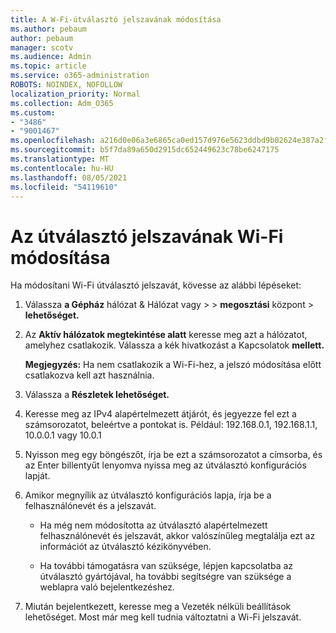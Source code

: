 ```yaml
---
title: A W-Fi-útválasztó jelszavának módosítása
ms.author: pebaum
author: pebaum
manager: scotv
ms.audience: Admin
ms.topic: article
ms.service: o365-administration
ROBOTS: NOINDEX, NOFOLLOW
localization_priority: Normal
ms.collection: Adm_O365
ms.custom:
- "3486"
- "9001467"
ms.openlocfilehash: a216d0e06a3e6865ca0ed157d976e5623ddbd9b02624e387a2f9755315f913bd
ms.sourcegitcommit: b5f7da89a650d2915dc652449623c78be6247175
ms.translationtype: MT
ms.contentlocale: hu-HU
ms.lasthandoff: 08/05/2021
ms.locfileid: "54119610"
---
```

# <a name="change-your-wi-fi-router-password"></a>Az útválasztó jelszavának Wi-Fi módosítása

Ha módosítani Wi-Fi útválasztó jelszavát, kövesse az alábbi lépéseket:

1. Válassza **a Gépház** hálózat & Hálózat vagy  >    >  **megosztási** központ  >  **lehetőséget.**

2. Az **Aktív hálózatok megtekintése alatt** keresse meg azt a hálózatot, amelyhez csatlakozik. Válassza a kék hivatkozást a Kapcsolatok **mellett.**<br>

   **Megjegyzés:** Ha nem csatlakozik a Wi-Fi-hez, a jelszó módosítása előtt csatlakozva kell azt használnia.

3. Válassza a **Részletek lehetőséget.**

4. Keresse meg az IPv4 alapértelmezett átjárót, és jegyezze fel ezt a számsorozatot, beleértve a pontokat is. Például: 192.168.0.1, 192.168.1.1, 10.0.0.1 vagy 10.0.1

5. Nyisson meg egy böngészőt, írja be ezt a számsorozatot a címsorba, és az Enter billentyűt lenyomva nyissa meg az útválasztó konfigurációs lapját.

6. Amikor megnyílik az útválasztó konfigurációs lapja, írja be a felhasználónevét és a jelszavát.<br>
   - Ha még nem módosította az útválasztó alapértelmezett felhasználónevét és jelszavát, akkor valószínűleg megtalálja ezt az információt az útválasztó kézikönyvében.

   - Ha további támogatásra van szüksége, lépjen kapcsolatba az útválasztó gyártójával, ha további segítségre van szüksége a weblapra való bejelentkezéshez.

7. Miután bejelentkezett, keresse meg a Vezeték nélküli beállítások lehetőséget. Most már meg kell tudnia változtatni a Wi-Fi jelszavát.

